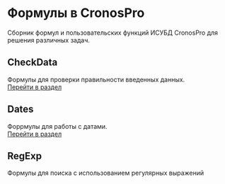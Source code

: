# Формулы в CronosPro
Сборник формул и пользовательских функций ИСУБД CronosPro для решения различных задач.

## CheckData
Формулы для проверки правильности введенных данных.  
[Перейти в раздел](CheckData/)

## Dates
Форрмулы для работы с датами.  
[Перейти в раздел](Dates/)

## RegExp
Формулы для поиска с использованием регулярных выражений
